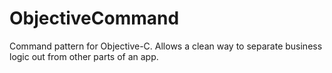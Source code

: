 ObjectiveCommand
================

Command pattern for Objective-C. Allows a clean way to separate business logic out from other parts of an app.